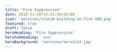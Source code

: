 ```yaml
---
title: 'Fire Suppression'
date: 2018-11-28T15:15:34+10:00
icon: 'services/icons8-building-on-fire-100.png'
featured: true
draft: false
heroHeading: 'Fire Suppression'
heroSubHeading: 'xxx'
heroBackground: 'services/service2.jpg'
---
```



